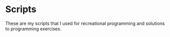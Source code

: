 # Scripts
These are my scripts that I used for recreational programming and solutions to programming exercises.
